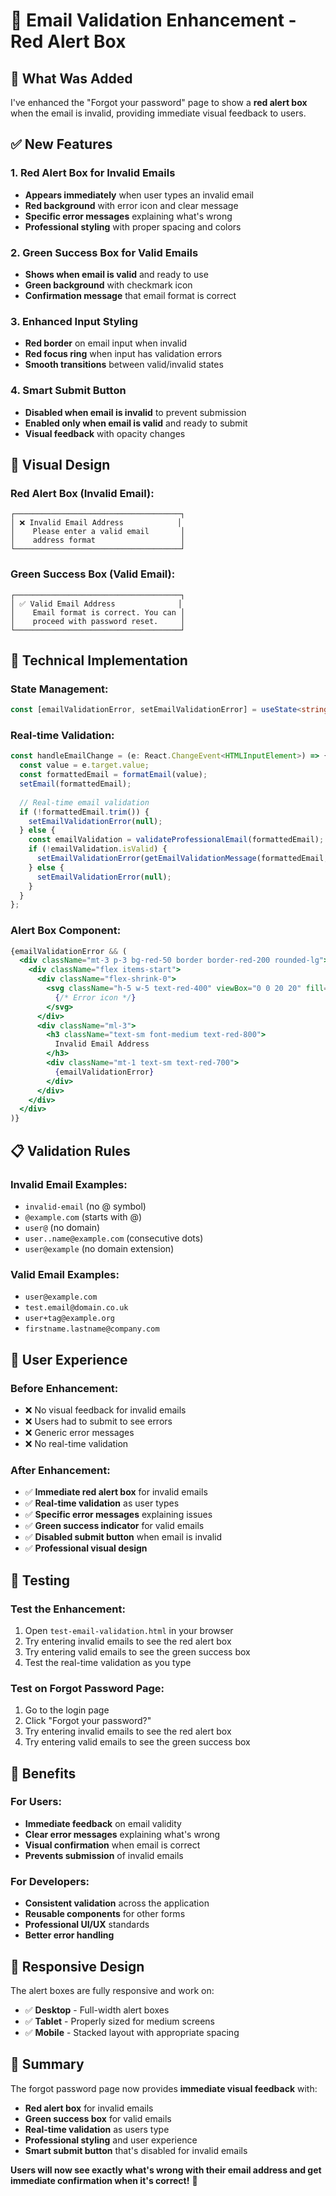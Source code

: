 # 📧 Email Validation Enhancement - Red Alert Box

## 🎯 **What Was Added**

I've enhanced the "Forgot your password" page to show a **red alert box** when the email is invalid, providing immediate visual feedback to users.

## ✅ **New Features**

### **1. Red Alert Box for Invalid Emails**
- **Appears immediately** when user types an invalid email
- **Red background** with error icon and clear message
- **Specific error messages** explaining what's wrong
- **Professional styling** with proper spacing and colors

### **2. Green Success Box for Valid Emails**
- **Shows when email is valid** and ready to use
- **Green background** with checkmark icon
- **Confirmation message** that email format is correct

### **3. Enhanced Input Styling**
- **Red border** on email input when invalid
- **Red focus ring** when input has validation errors
- **Smooth transitions** between valid/invalid states

### **4. Smart Submit Button**
- **Disabled when email is invalid** to prevent submission
- **Enabled only when email is valid** and ready to submit
- **Visual feedback** with opacity changes

## 🎨 **Visual Design**

### **Red Alert Box (Invalid Email):**
```
┌─────────────────────────────────────┐
│ ❌ Invalid Email Address            │
│    Please enter a valid email       │
│    address format                   │
└─────────────────────────────────────┘
```

### **Green Success Box (Valid Email):**
```
┌─────────────────────────────────────┐
│ ✅ Valid Email Address              │
│    Email format is correct. You can │
│    proceed with password reset.     │
└─────────────────────────────────────┘
```

## 🔧 **Technical Implementation**

### **State Management:**
```typescript
const [emailValidationError, setEmailValidationError] = useState<string | null>(null);
```

### **Real-time Validation:**
```typescript
const handleEmailChange = (e: React.ChangeEvent<HTMLInputElement>) => {
  const value = e.target.value;
  const formattedEmail = formatEmail(value);
  setEmail(formattedEmail);
  
  // Real-time email validation
  if (!formattedEmail.trim()) {
    setEmailValidationError(null);
  } else {
    const emailValidation = validateProfessionalEmail(formattedEmail);
    if (!emailValidation.isValid) {
      setEmailValidationError(getEmailValidationMessage(formattedEmail, emailValidation));
    } else {
      setEmailValidationError(null);
    }
  }
};
```

### **Alert Box Component:**
```jsx
{emailValidationError && (
  <div className="mt-3 p-3 bg-red-50 border border-red-200 rounded-lg">
    <div className="flex items-start">
      <div className="flex-shrink-0">
        <svg className="h-5 w-5 text-red-400" viewBox="0 0 20 20" fill="currentColor">
          {/* Error icon */}
        </svg>
      </div>
      <div className="ml-3">
        <h3 className="text-sm font-medium text-red-800">
          Invalid Email Address
        </h3>
        <div className="mt-1 text-sm text-red-700">
          {emailValidationError}
        </div>
      </div>
    </div>
  </div>
)}
```

## 📋 **Validation Rules**

### **Invalid Email Examples:**
- `invalid-email` (no @ symbol)
- `@example.com` (starts with @)
- `user@` (no domain)
- `user..name@example.com` (consecutive dots)
- `user@example` (no domain extension)

### **Valid Email Examples:**
- `user@example.com`
- `test.email@domain.co.uk`
- `user+tag@example.org`
- `firstname.lastname@company.com`

## 🎯 **User Experience**

### **Before Enhancement:**
- ❌ No visual feedback for invalid emails
- ❌ Users had to submit to see errors
- ❌ Generic error messages
- ❌ No real-time validation

### **After Enhancement:**
- ✅ **Immediate red alert box** for invalid emails
- ✅ **Real-time validation** as user types
- ✅ **Specific error messages** explaining issues
- ✅ **Green success indicator** for valid emails
- ✅ **Disabled submit button** when email is invalid
- ✅ **Professional visual design**

## 🧪 **Testing**

### **Test the Enhancement:**
1. Open `test-email-validation.html` in your browser
2. Try entering invalid emails to see the red alert box
3. Try entering valid emails to see the green success box
4. Test the real-time validation as you type

### **Test on Forgot Password Page:**
1. Go to the login page
2. Click "Forgot your password?"
3. Try entering invalid emails to see the red alert box
4. Try entering valid emails to see the green success box

## 🎉 **Benefits**

### **For Users:**
- **Immediate feedback** on email validity
- **Clear error messages** explaining what's wrong
- **Visual confirmation** when email is correct
- **Prevents submission** of invalid emails

### **For Developers:**
- **Consistent validation** across the application
- **Reusable components** for other forms
- **Professional UI/UX** standards
- **Better error handling**

## 📱 **Responsive Design**

The alert boxes are fully responsive and work on:
- ✅ **Desktop** - Full-width alert boxes
- ✅ **Tablet** - Properly sized for medium screens
- ✅ **Mobile** - Stacked layout with appropriate spacing

## 🎯 **Summary**

The forgot password page now provides **immediate visual feedback** with:
- **Red alert box** for invalid emails
- **Green success box** for valid emails
- **Real-time validation** as users type
- **Professional styling** and user experience
- **Smart submit button** that's disabled for invalid emails

**Users will now see exactly what's wrong with their email address and get immediate confirmation when it's correct!** 🚀
